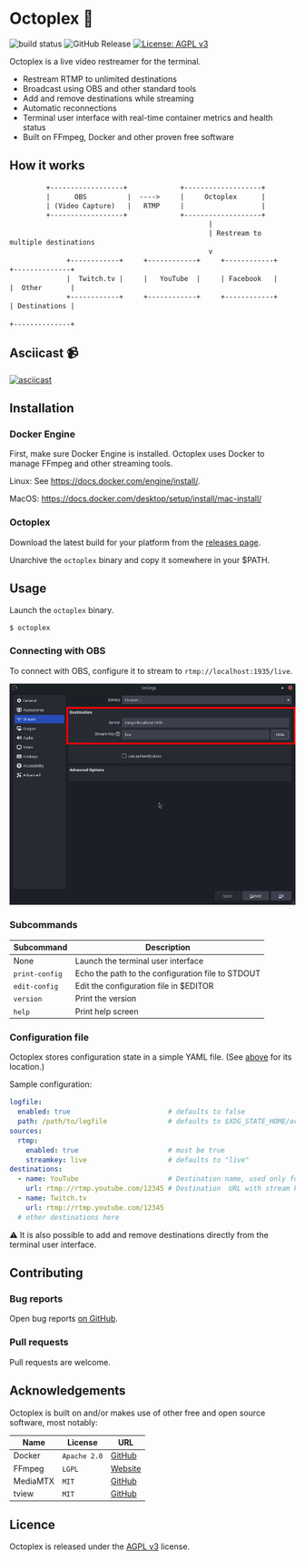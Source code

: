 # Octoplex :octopus:

![build status](https://github.com/rfwatson/octoplex/actions/workflows/ci-build.yml/badge.svg)
![GitHub Release](https://img.shields.io/github/v/release/rfwatson/octoplex)
[![License: AGPL v3](https://img.shields.io/badge/License-AGPL_v3-blue.svg)](https://www.gnu.org/licenses/agpl-3.0)

Octoplex is a live video restreamer for the terminal.

* Restream RTMP to unlimited destinations
* Broadcast using OBS and other standard tools
* Add and remove destinations while streaming
* Automatic reconnections
* Terminal user interface with real-time container metrics and health status
* Built on FFmpeg, Docker and other proven free software

## How it works

```
         +------------------+             +-------------------+
         |      OBS          |  ---->     |     Octoplex      |
         | (Video Capture)   |   RTMP     |                   |
         +------------------+             +-------------------+
                                                 |
                                                 | Restream to multiple destinations
                                                 v
              +------------+     +------------+     +------------+     +--------------+
              |  Twitch.tv |     |   YouTube  |     | Facebook   |     |  Other       |
              +------------+     +------------+     +------------+     | Destinations |
                                                                       +--------------+
```

## Asciicast :video_camera:

[![asciicast](https://asciinema.org/a/Es8hpa6rq82ov7cDM6bZTVyCT.svg)](https://asciinema.org/a/Es8hpa6rq82ov7cDM6bZTVyCT)

## Installation

### Docker Engine

First, make sure Docker Engine is installed. Octoplex uses Docker to manage
FFmpeg and other streaming tools.

Linux: See https://docs.docker.com/engine/install/.

MacOS: https://docs.docker.com/desktop/setup/install/mac-install/

### Octoplex

Download the latest build for your platform from the [releases page](https://github.com/rfwatson/octoplex/releases).

Unarchive the `octoplex` binary and copy it somewhere in your $PATH.

## Usage

Launch the `octoplex` binary.

```
$ octoplex
```

### Connecting with OBS

To connect with OBS, configure it to stream to `rtmp://localhost:1935/live`.

![OBS streaming settings](/assets/obs1.png)

### Subcommands

Subcommand|Description
---|---
None|Launch the terminal user interface
`print-config`|Echo the path to the configuration file to STDOUT
`edit-config`|Edit the configuration file in $EDITOR
`version`|Print the version
`help`|Print help screen

### Configuration file

Octoplex stores configuration state in a simple YAML file. (See [above](#subcommands) for its location.)

Sample configuration:

```yaml
logfile:
  enabled: true                        # defaults to false
  path: /path/to/logfile               # defaults to $XDG_STATE_HOME/octoplex/octoplex.log
sources:
  rtmp:
    enabled: true                      # must be true
    streamkey: live                    # defaults to "live"
destinations:
  - name: YouTube                      # Destination name, used only for display
    url: rtmp://rtmp.youtube.com/12345 # Destination  URL with stream key
  - name: Twitch.tv
    url: rtmp://rtmp.youtube.com/12345
  # other destinations here
```

:warning: It is also possible to add and remove destinations directly from the
terminal user interface.

## Contributing

### Bug reports

Open bug reports [on GitHub](https://github.com/rfwatson/octoplex/issues/new).

### Pull requests

Pull requests are welcome.

## Acknowledgements

Octoplex is built on and/or makes use of other free and open source software,
most notably:

Name|License|URL
---|---|---
Docker|`Apache 2.0`|[GitHub](https://github.com/moby/moby/tree/master/client)
FFmpeg|`LGPL`|[Website](https://www.ffmpeg.org/legal.html)
MediaMTX|`MIT`|[GitHub](https://github.com/bluenviron/mediamtx)
tview|`MIT`|[GitHub](https://github.com/rivo/tview)

## Licence

Octoplex is released under the [AGPL v3](https://github.com/rfwatson/octoplex/blob/main/LICENSE) license.
